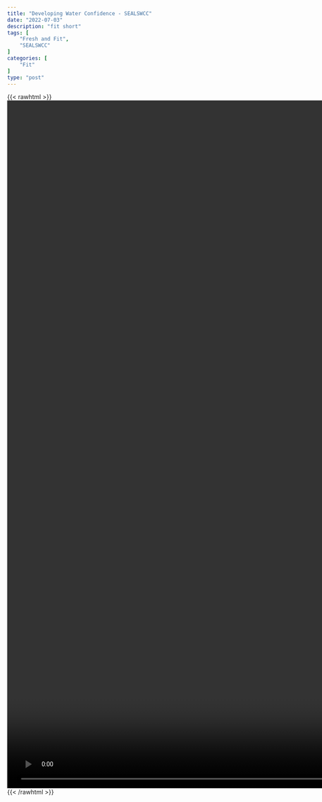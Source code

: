 ```yaml
---
title: "Developing Water Confidence - SEALSWCC"
date: "2022-07-03"
description: "fit short"
tags: [
    "Fresh and Fit",
    "SEALSWCC"
]
categories: [
    "Fit"
]
type: "post"
---
```

{{< rawhtml >}}
    <video style="height:40vh;width:auto" overflow="hidden" controls>
        <source src="https://lectures.dev00ps.com/Fit/PODCAST%20Episode%2017%20%7C%20Developing%20Water%20Confidence%20for%20SEAL%20and%20SWCC%20Recruits%20%7C%20SEALSWCC.COM.mp4" type="video/mp4"> 
    </video>
{{< /rawhtml >}}

